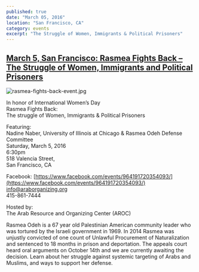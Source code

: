 ```yaml
---
published: true
date: "March 05, 2016"
location: "San Francisco, CA"
category: events
excerpt: "The Struggle of Women, Immigrants & Political Prisoners"
---
```


## [March 5, San Francisco: Rasmea Fights Back – The Struggle of Women, Immigrants and Political Prisoners](http://samidoun.net/2016/02/5-march-san-francisco-rasmea-fights-back-the-struggle-of-women-immigrants-and-political-prisoners/)

![rasmea-fights-back-event.jpg]({{site.baseurl}}/assets/img/rasmea-fights-back-event.jpg)

In honor of International Women’s Day
<br>Rasmea Fights Back:
<br>The struggle of Women, Immigrants & Political Prisoners


Featuring:
<br>Nadine Naber, University of Illinois at Chicago & Rasmea Odeh Defense Committee
<br>Saturday, March 5, 2016
<br>6:30pm
<br>518 Valencia Street,
<br>San Francisco, CA


Facebook: [https://www.facebook.com/events/964191720354093/](https://www.facebook.com/events/964191720354093/)
<br>info@araborganizing.org
<br>415-861-7444


Hosted by:
<br>The Arab Resource and Organizing Center (AROC)

Rasmea Odeh is a 67 year old Palestinian American community leader who was tortured by the Israeli government in 1969. In 2014 Rasmea was unjustly convicted of one count of Unlawful Procurement of Naturalization and sentenced to 18 months in prison and deportation. The appeals court heard oral arguments on October 14th and we are currently awaiting the decision. Learn about her struggle against systemic targeting of Arabs and Muslims, and ways to support her defense.
